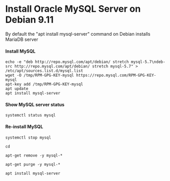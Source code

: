 # Install Oracle MySQL Server on Debian 9.11

By default the "apt install mysql-server" command on Debian installs MariaDB server

#### Install MySQL

```console
echo -e "deb http://repo.mysql.com/apt/debian/ stretch mysql-5.7\ndeb-src http://repo.mysql.com/apt/debian/ stretch mysql-5.7" > /etc/apt/sources.list.d/mysql.list
wget -O /tmp/RPM-GPG-KEY-mysql https://repo.mysql.com/RPM-GPG-KEY-mysql
apt-key add /tmp/RPM-GPG-KEY-mysql
apt update
apt install mysql-server
```

#### Show MySQL server status

```console
systemctl status mysql
```

#### Re-install MySQL

```console
systemctl stop mysql

cd

apt-get remove -y mysql-*

apt-get purge -y mysql-*

apt install mysql-server
```
